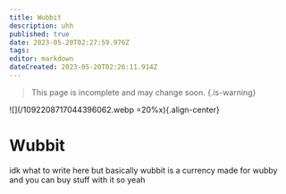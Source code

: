 ```yaml
---
title: Wubbit
description: uhh 
published: true
date: 2023-05-20T02:27:59.976Z
tags: 
editor: markdown
dateCreated: 2023-05-20T02:26:11.914Z
---
```


> This page is incomplete and may change soon.
{.is-warning}

![](/1092208717044396062.webp =20%x){.align-center}
# Wubbit

idk what to write here but basically wubbit is a currency made for wubby and you can buy stuff with it so yeah